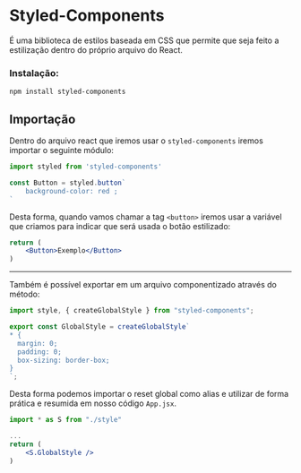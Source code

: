 # Styled-Components

É uma biblioteca de estilos baseada em CSS que permite que seja feito a estilização dentro do próprio arquivo do React.

### Instalação:

```shell
npm install styled-components
```

## Importação
Dentro do arquivo react que iremos usar o `styled-components` iremos importar o seguinte módulo:

```jsx
import styled from 'styled-components'

const Button = styled.button`
	background-color: red ;
`
```

Desta forma, quando vamos chamar a tag `<button>` iremos usar a variável que criamos para indicar que será usada o botão estilizado:

```jsx
return (
	<Button>Exemplo</Button>
)
```

---

Também é possível exportar em um arquivo componentizado através do método:

```jsx
import style, { createGlobalStyle } from "styled-components";

export const GlobalStyle = createGlobalStyle`
* {
  margin: 0;
  padding: 0;
  box-sizing: border-box;
}
`;
```

Desta forma podemos importar o reset global como alias e utilizar de forma prática e resumida em nosso código `App.jsx`.

```jsx
import * as S from "./style"

...
return (
	<S.GlobalStyle />
)
```

